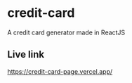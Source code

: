 # credit-card
A credit card generator made in ReactJS

## Live link
https://credit-card-page.vercel.app/
